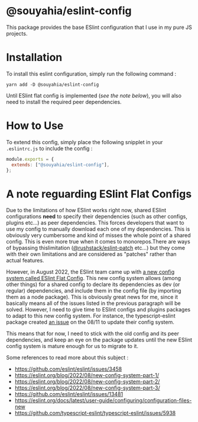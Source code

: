 # @souyahia/eslint-config

This package provides the base ESlint configuration that I use in my pure JS projects.

# Installation

To install this eslint configuration, simply run the following command :

```
yarn add -D @souyahia/eslint-config
```

Until ESlint flat config is implemented (_see the note below_), you will also need to install the required peer
dependencies.

# How to Use

To extend this config, simply place the following snipplet in your `.eslintrc.js` to include the config :

```javascript
module.exports = {
  extends: ["@souyahia/eslint-config"],
};
```

# A note reguarding ESlint Flat Configs

Due to the limitations of how ESlint works right now, shared ESlint configurations **need** to specify their
dependencies (such as other configs, plugins etc...) as peer dependencies. This forces developers that want to use my
config to manually download each one of my dependencies. This is obviously very cumbersome and kind of misses the whole
point of a shared config. This is even more true when it comes to monorepos.There are ways of bypassing thislimitation
([@rushstack/eslint-patch](https://www.npmjs.com/package/@rushstack/eslint-patch) etc...) but they come with their own
limitations and are considered as "patches" rather than actual features.

However, in August 2022, the ESlint team came up with
[a new config system called ESlint Flat Config](https://eslint.org/blog/2022/08/new-config-system-part-1/). This new
config system allows (among other things) for a shared config to declare its dependencies as dev (or regular)
dependencies, and include them in the config file (by importing them as a node package). This is obviously great news
for me, since it basically means all of the issues listed in the previous paragraph will be solved. However, I need to
give time to ESlint configs and plugins packages to adapt to this new config system. For instance, the
typescript-eslint package created [an issue](https://github.com/typescript-eslint/typescript-eslint/issues/5938) on the
08/11 to update their config system.

This means that for now, I need to stick with the old config and its peer dependencies, and keep an eye on the package
updates until the new ESlint config system is mature enough for us to migrate to it.

Some references to read more about this subject :

- https://github.com/eslint/eslint/issues/3458
- https://eslint.org/blog/2022/08/new-config-system-part-1/
- https://eslint.org/blog/2022/08/new-config-system-part-2/
- https://eslint.org/blog/2022/08/new-config-system-part-3/
- https://github.com/eslint/eslint/issues/13481
- https://eslint.org/docs/latest/user-guide/configuring/configuration-files-new
- https://github.com/typescript-eslint/typescript-eslint/issues/5938
